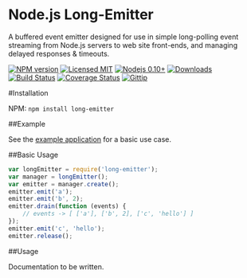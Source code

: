 Node.js Long-Emitter
===

A buffered event emitter designed for use in simple long-polling event streaming from Node.js servers to web site front-ends, and managing delayed responses & timeouts.

[![NPM version](https://img.shields.io/npm/v/long-emitter.svg)](http://npmjs.org/long-emitter)
[![Licensed MIT](https://img.shields.io/npm/l/long-emitter.svg)](https://github.com/ChiperSoft/node-long-emitter/blob/master/LICENSE.txt)
[![Nodejs 0.10+](https://img.shields.io/badge/node.js-%3E=_0.10-brightgreen.svg)](http://nodejs.org)
[![Downloads](http://img.shields.io/npm/dm/long-emitter.svg)](http://npmjs.org/long-emitter)
[![Build Status](https://img.shields.io/travis/ChiperSoft/node-long-emitter.svg)](https://travis-ci.org/ChiperSoft/node-long-emitter)
[![Coverage Status](https://img.shields.io/coveralls/ChiperSoft/node-long-emitter.svg)](https://coveralls.io/r/ChiperSoft/node-long-emitter)
[![Gittip](http://img.shields.io/gittip/chipersoft.svg)](https://www.gittip.com/chipersoft/)

#Installation

NPM: `npm install long-emitter`

##Example

See the [example application](https://github.com/ChiperSoft/node-long-emitter/tree/master/example) for a basic use case.

##Basic Usage

```js
var longEmitter = require('long-emitter');
var manager = longEmitter();
var emitter = manager.create();
emitter.emit('a');
emitter.emit('b', 2);
emitter.drain(function (events) {
	// events -> [ ['a'], ['b', 2], ['c', 'hello'] ]
});
emitter.emit('c', 'hello');
emitter.release();
```

##Usage

Documentation to be written.
